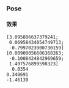 ### Pose

#### 效果

```plain text
[3.095886637379241;
 0.06958434054749713;
 -0.7997023900730159]
[0.00900056606368263;
 -0.1008424842969659;
 1.497576899598323]
  0.0354
0.340691
-1.46139
```
